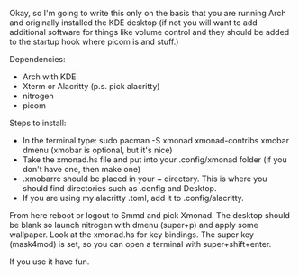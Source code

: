 Okay, so I'm going to write this only on the basis that you are running Arch and originally installed the KDE desktop (if not you will want to add additional software for things like volume control and they should be added to the startup hook where picom is and stuff.)

Dependencies:
- Arch with KDE
- Xterm or Alacritty (p.s. pick alacritty)
- nitrogen
- picom

Steps to install:
- In the terminal type: sudo pacman -S xmonad xmonad-contribs xmobar dmenu
  (xmobar is optional, but it's nice)
- Take the xmonad.hs file and put into your .config/xmonad folder (if you don't have one, then make one)
- .xmobarrc should be placed in your ~ directory. This is where you should find directories such as .config and Desktop.
- If you are using my alacritty .toml, add it to .config/alacritty.

From here reboot or logout to Smmd and pick Xmonad.  The desktop should be blank so launch nitrogen with dmenu (super+p) and apply some wallpaper.
Look at the xmonad.hs for key bindings.  The super key (mask4mod) is set, so you can open a terminal with super+shift+enter. 


If you use it have fun.
